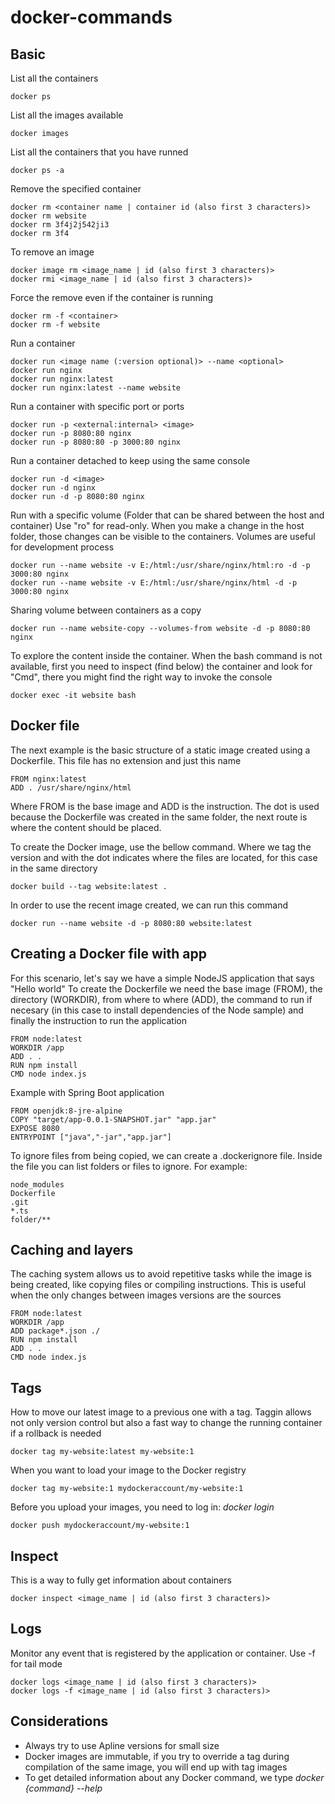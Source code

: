 # docker-commands

## Basic

List all the containers

    docker ps
    
List all the images available

    docker images

List all the containers that you have runned

    docker ps -a
    
Remove the specified container

    docker rm <container name | container id (also first 3 characters)>
    docker rm website
    docker rm 3f4j2j542ji3
    docker rm 3f4
    
To remove an image

    docker image rm <image_name | id (also first 3 characters)>
    docker rmi <image_name | id (also first 3 characters)>
    
Force the remove even if the container is running

    docker rm -f <container>
    docker rm -f website
  
Run a container

    docker run <image name (:version optional)> --name <optional>
    docker run nginx
    docker run nginx:latest
    docker run nginx:latest --name website
    
Run a container with specific port or ports

    docker run -p <external:internal> <image>
    docker run -p 8080:80 nginx
    docker run -p 8080:80 -p 3000:80 nginx
    
Run a container detached to keep using the same console

    docker run -d <image>
    docker run -d nginx
    docker run -d -p 8080:80 nginx
    
Run with a specific volume (Folder that can be shared between the host and container) Use "ro" for read-only.
When you make a change in the host folder, those changes can be visible to the containers.
Volumes are useful for development process

    docker run --name website -v E:/html:/usr/share/nginx/html:ro -d -p 3000:80 nginx
    docker run --name website -v E:/html:/usr/share/nginx/html -d -p 3000:80 nginx
    
Sharing volume between containers as a copy

    docker run --name website-copy --volumes-from website -d -p 8080:80 nginx
    
To explore the content inside the container. When the bash command is not available, first you need to inspect (find below) the container and look for "Cmd", there you might find the right way to invoke the console

    docker exec -it website bash
    
## Docker file

The next example is the basic structure of a static image created using a Dockerfile. This file has no extension and just this name

    FROM nginx:latest
    ADD . /usr/share/nginx/html
    
Where FROM is the base image and ADD is the instruction. The dot is used because the Dockerfile was created in the same folder, the next route is where the content should be placed.

To create the Docker image, use the bellow command. Where we tag the version and with the dot indicates where the files are located, for this case in the same directory

    docker build --tag website:latest .
    
In order to use the recent image created, we can run this command

    docker run --name website -d -p 8080:80 website:latest
    
## Creating a Docker file with app

For this scenario, let's say we have a simple NodeJS application that says "Hello world"
To create the Dockerfile we need the base image (FROM), the directory (WORKDIR), from where to where (ADD), the command to run if necesary (in this case to install dependencies of the Node sample) and finally the instruction to run the application

    FROM node:latest
    WORKDIR /app
    ADD . .
    RUN npm install
    CMD node index.js
    
Example with Spring Boot application

    FROM openjdk:8-jre-alpine
    COPY "target/app-0.0.1-SNAPSHOT.jar" "app.jar"
    EXPOSE 8080
    ENTRYPOINT ["java","-jar","app.jar"]
    
To ignore files from being copied, we can create a .dockerignore file. Inside the file you can list folders or files to ignore. For example:

    node_modules
    Dockerfile
    .git
    *.ts
    folder/**

## Caching and layers

The caching system allows us to avoid repetitive tasks while the image is being created, like copying files or compiling instructions. This is useful when the only changes between images versions are the sources

    FROM node:latest
    WORKDIR /app
    ADD package*.json ./
    RUN npm install
    ADD . .
    CMD node index.js
    
## Tags

How to move our latest image to a previous one with a tag. 
Taggin allows not only version control but also a fast way to change the running container if a rollback is needed

    docker tag my-website:latest my-website:1
    
When you want to load your image to the Docker registry

    docker tag my-website:1 mydockeraccount/my-website:1
    
Before you upload your images, you need to log in: _docker login_

    docker push mydockeraccount/my-website:1

## Inspect

This is a way to fully get information about containers

    docker inspect <image_name | id (also first 3 characters)>

## Logs

Monitor any event that is registered by the application or container. Use -f for tail mode

    docker logs <image_name | id (also first 3 characters)>
    docker logs -f <image_name | id (also first 3 characters)>

## Considerations

- Always try to use Apline versions for small size
- Docker images are immutable, if you try to override a tag during compilation of the same image, you will end up with <none> tag images
- To get detailed information about any Docker command, we type *docker {command} --help*
